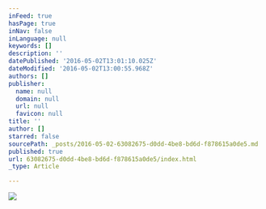 ```yaml
---
inFeed: true
hasPage: true
inNav: false
inLanguage: null
keywords: []
description: ''
datePublished: '2016-05-02T13:01:10.025Z'
dateModified: '2016-05-02T13:00:55.968Z'
authors: []
publisher:
  name: null
  domain: null
  url: null
  favicon: null
title: ''
author: []
starred: false
sourcePath: _posts/2016-05-02-63082675-d0dd-4be8-bd6d-f878615a0de5.md
published: true
url: 63082675-d0dd-4be8-bd6d-f878615a0de5/index.html
_type: Article

---
```

![](https://the-grid-user-content.s3-us-west-2.amazonaws.com/4ec01607-60b7-40be-9e91-728159e567ec.jpg)